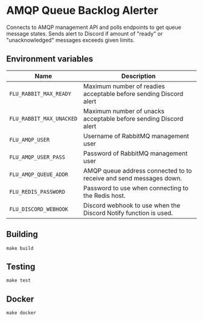 
# AMQP Queue Backlog Alerter

Connects to AMQP management API and polls endpoints to get queue message
states. Sends alert to Discord if amount of "ready" or "unacknowledged"
messages exceeds given limits.

## Environment variables

|           Name           |                                  Description
|--------------------------|--------------------------------------------------------------------------------|
| `FLU_RABBIT_MAX_READY`   | Maximum number of readies acceptable before sending Discord alert				|
| `FLU_RABBIT_MAX_UNACKED` | Maximum number of unacks acceptable before sending Discord alert	                |
| `FLU_AMQP_USER` 		   | Username of RabbitMQ management user											|
| `FLU_AMQP_USER_PASS` 	   | Password of RabbitMQ management user											|
| `FLU_AMQP_QUEUE_ADDR`    | AMQP queue address connected to to receive and send messages down.           	|
| `FLU_REDIS_PASSWORD`     | Password to use when connecting to the Redis host.                           	|
| `FLU_DISCORD_WEBHOOK`    | Discord webhook to use when the Discord Notify function is used.                 	|

## Building

	make build

## Testing

	make test

## Docker

	make docker
